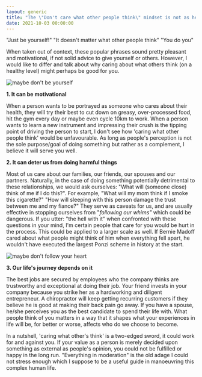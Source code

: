 ```yaml
---
layout: generic
title: "The \"Don't care what other people think\" mindset is not as helpful as we thought"
date: 2021-10-03 00:00:00
---
```

<div class="content">
            <p>"Just be yourself!" "It doesn't matter what other people think" "You do you" </p><p>When taken out of context, these popular phrases sound pretty pleasant and motivational, if not solid advice to give yourself or others. However, I would like to differ and talk about why caring about what others think (on a healthy level) might perhaps be good for you. </p><!--kg-card-begin: html--><style>
 img.center{
     display: block;
     margin-left: auto;
     margin-right: auto;
    }
</style>

<img src="https://i.imgur.com/Hn51var.png" alt="maybe don't be yourself" class="center"><!--kg-card-end: html--><p><strong>1.	It can be motivational</strong></p><p>When a person wants to be portrayed as someone who cares about their health, they will try their best to cut down on greasy, over-processed food, hit the gym every day or maybe even cycle 10km to work. When a person wants to learn a new instrument and impressing their crush is the tipping point of driving the person to start, I don't see how 'caring what other people think' would be unfavourable. As long as people's perception is not the sole purpose/goal of doing something but rather as a complement, I believe it will serve you well. </p><p><strong>2.	It can deter us from doing harmful things</strong></p><p>Most of us care about our families, our friends, our spouses and our partners. Naturally, in the case of doing something potentially detrimental to these relationships, we would ask ourselves: "What will (someone close) think of me if I do this?". For example, "What will my mom think if I smoke this cigarette?" "How will sleeping with this person damage the trust between me and my fiance?" They serve as caveats for us, and are usually effective in stopping ourselves from "<em>following our whims" </em>which could be dangerous. If you utter: "the hell with it" when confronted with these questions in your mind, I'm certain people that care for you would be hurt in the process. This could be applied to a larger scale as well. If Bernie Madoff cared about what people might think of him when everything fell apart, he wouldn't have executed the largest Ponzi scheme in history at the start. </p><!--kg-card-begin: html--><style>
 img.center{
     display: block;
     margin-left: auto;
     margin-right: auto;
    }
</style>

<img src="https://i.imgur.com/ubIUkRR.png" alt="maybe don't follow your heart" class="center"><!--kg-card-end: html--><p><strong>3.	Our life's journey depends on it</strong> </p><p>The best jobs are secured by employees who the company thinks are trustworthy and exceptional at doing their job. Your friend invests in your company because you strike her as a hardworking and diligent entrepreneur. A chiropractor will keep getting recurring customers if they believe he is good at making their back pain go away. If you have a spouse, he/she perceives you as the best candidate to spend their life with. What people think of you matters in a way that it shapes what your experiences in life will be, for better or worse, affects who do we choose to become. </p><p>In a nutshell, 'caring what other's think' is a two-edged sword, it could work for and against you. If your value as a person is merely decided upon something as external as people's opinion, you could not be fulfilled or happy in the long run. "Everything in moderation" is the old adage I could not stress enough which I suppose to be a useful guide in manoeuvring this complex human life. &nbsp; </p><!--kg-card-end: html-->
        </div>